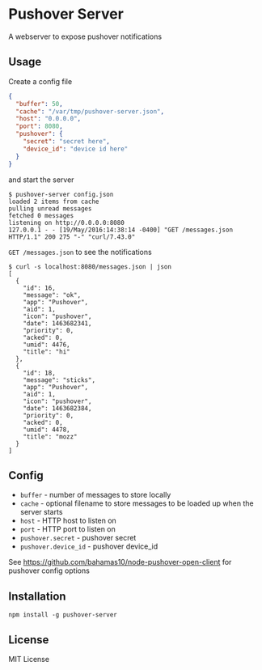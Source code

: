Pushover Server
===============

A webserver to expose pushover notifications

Usage
-----

Create a config file

``` json
{
  "buffer": 50,
  "cache": "/var/tmp/pushover-server.json",
  "host": "0.0.0.0",
  "port": 8080,
  "pushover": {
    "secret": "secret here",
    "device_id": "device id here"
  }
}
```

and start the server

```
$ pushover-server config.json
loaded 2 items from cache
pulling unread messages
fetched 0 messages
listening on http://0.0.0.0:8080
127.0.0.1 - - [19/May/2016:14:38:14 -0400] "GET /messages.json HTTP/1.1" 200 275 "-" "curl/7.43.0"
```

`GET /messages.json` to see the notifications

```
$ curl -s localhost:8080/messages.json | json
[
  {
    "id": 16,
    "message": "ok",
    "app": "Pushover",
    "aid": 1,
    "icon": "pushover",
    "date": 1463682341,
    "priority": 0,
    "acked": 0,
    "umid": 4476,
    "title": "hi"
  },
  {
    "id": 18,
    "message": "sticks",
    "app": "Pushover",
    "aid": 1,
    "icon": "pushover",
    "date": 1463682384,
    "priority": 0,
    "acked": 0,
    "umid": 4478,
    "title": "mozz"
  }
]
```

Config
------

- `buffer` - number of messages to store locally
- `cache` - optional filename to store messages to be loaded up when the server starts
- `host` - HTTP host to listen on
- `port` - HTTP port to listen on
- `pushover.secret` - pushover secret
- `pushover.device_id` - pushover device_id

See https://github.com/bahamas10/node-pushover-open-client for pushover config options

Installation
------------

    npm install -g pushover-server

License
-------

MIT License
